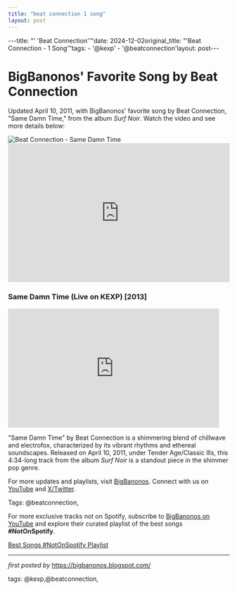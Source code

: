 ```yaml
---
title: "beat connection 1 song"
layout: post
---
```

---title: "' 'Beat Connection''"date: 2024-12-02original_title: "'Beat Connection - 1 Song'"tags:  - '@kexp'  - '@beatconnection'layout: post--- <!-- Post Title --><h1 >BigBanonos' Favorite Song by Beat Connection</h1> <!-- Introductory Text --><p >Updated April 10, 2011, with BigBanonos' favorite song by Beat Connection, "Same Damn Time," from the album *Surf Noir*. Watch the video and see more details below:</p> <!-- Featured Image --><div > <img src="https://res.cloudinary.com/epitaph/image/upload/c_fill,f_auto,h_200,q_auto,w_200/v1/anti/artists/bc.jpg" alt="Beat Connection - Same Damn Time" /></div> <!-- YouTube Video Embed --><div > <iframe width="100%" height="315" src="https://www.youtube.com/embed/_tZsetp7wgY" title="Same Damn Time" frameborder="0" allow="accelerometer; autoplay; clipboard-write; encrypted-media; gyroscope; picture-in-picture; web-share" referrerpolicy="strict-origin-when-cross-origin" allowfullscreen></iframe> <h3>Same Damn Time (Live on KEXP) [2013]</h3> <iframe frameborder="0" height="270" src="https://youtube.com/embed/nvzIPqh1E8k" width="480"></iframe></div> <!-- Song Information --><div > <p>"Same Damn Time" by Beat Connection is a shimmering blend of chillwave and electrofox, characterized by its vibrant rhythms and ethereal soundscapes. Released on April 10, 2011, under Tender Age/Classic Ills, this 4:34-long track from the album *Surf Noir* is a standout piece in the shimmer pop genre.</p></div> <!-- Footer Links --><div > <p>For more updates and playlists, visit <a href="https://bigbanonos.blogspot.com/" target="_blank">BigBanonos</a>. Connect with us on <a href="https://www.youtube.com/@BigBanonos" target="_blank">YouTube</a> and <a href="https://x.com/bigbanonos" target="_blank">X/Twitter</a>.</p></div> <!-- Tags --><p >Tags: @beatconnection,</p><!--Subscribe and Playlist Links--><div>    <p>For more exclusive tracks not on Spotify, subscribe to <a href="https://www.youtube.com/@BigBanonos" target="_blank">BigBanonos on YouTube</a> and explore their curated playlist of the best songs <strong>#NotOnSpotify</strong>.</p>    <p><a href="https://www.youtube.com/playlist?list=PLtuNtuTatqI0kFahUCbtbfenC_ET5O_tr" target="_blank">Best Songs #NotOnSpotify Playlist<br /></a></p></div><hr /><p><em>first posted by</em> <a href="https://bigbanonos.blogspot.com/" rel="noopener" target="_new">https://bigbanonos.blogspot.com/</a></p><p>tags: @kexp,@beatconnection,</p>